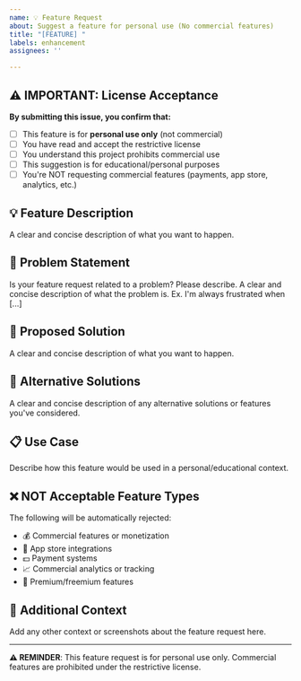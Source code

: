 ```yaml
---
name: 💡 Feature Request
about: Suggest a feature for personal use (No commercial features)
title: "[FEATURE] "
labels: enhancement
assignees: ''

---
```


## ⚠️ **IMPORTANT: License Acceptance**

**By submitting this issue, you confirm that:**
- [ ] This feature is for **personal use only** (not commercial)
- [ ] You have read and accept the restrictive license
- [ ] You understand this project prohibits commercial use
- [ ] This suggestion is for educational/personal purposes
- [ ] You're NOT requesting commercial features (payments, app store, analytics, etc.)

## 💡 **Feature Description**
A clear and concise description of what you want to happen.

## 🤔 **Problem Statement**
Is your feature request related to a problem? Please describe.
A clear and concise description of what the problem is. Ex. I'm always frustrated when [...]

## 🎯 **Proposed Solution**
A clear and concise description of what you want to happen.

## 🔄 **Alternative Solutions**
A clear and concise description of any alternative solutions or features you've considered.

## 📋 **Use Case**
Describe how this feature would be used in a personal/educational context.

## ❌ **NOT Acceptable Feature Types**
The following will be automatically rejected:
- 💰 Commercial features or monetization
- 🏪 App store integrations
- 💵 Payment systems
- 📈 Commercial analytics or tracking
- 🔐 Premium/freemium features

## 🔧 **Additional Context**
Add any other context or screenshots about the feature request here.

---

**⚠️ REMINDER**: This feature request is for personal use only. Commercial features are prohibited under the restrictive license. 